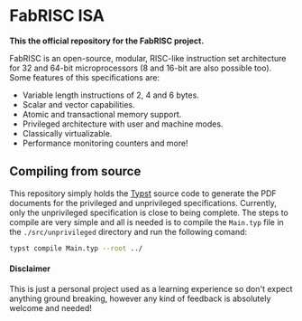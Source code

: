 # FabRISC ISA

**This the official repository for the FabRISC project.**

FabRISC is an open-source, modular, RISC-like instruction set architecture for 32 and 64-bit microprocessors (8 and 16-bit are also possible too). Some features of this specifications are:

- Variable length instructions of 2, 4 and 6 bytes.
- Scalar and vector capabilities.
- Atomic and transactional memory support.
- Privileged architecture with user and machine modes.
- Classically virtualizable.
- Performance monitoring counters and more!

## Compiling from source

This repository simply holds the [Typst](https://github.com/typst/typst) source code to generate the PDF documents for the privileged and unprivileged specifications. Currently, only the unprivileged specification is close to being complete. The steps to compile are very simple and all is needed is to compile the `Main.typ` file in the `./src/unprivileged` directory and run the following comand:

```sh
typst compile Main.typ --root ../
```

#### Disclaimer

This is just a personal project used as a learning experience so don't expect anything ground breaking, however any kind of feedback is absolutely welcome and needed!
